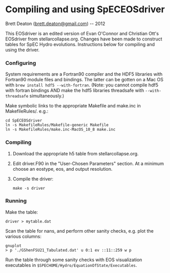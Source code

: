 # Compiling and using SpECEOSdriver

Brett Deaton (brett.deaton@gmail.com) -- 2012

This EOSdriver is an edited version of Evan O'Connor and Christian
Ott's EOSdriver from stellarcollapse.org. Changes have been
made to construct tables for SpEC Hydro evolutions. Instructions
below for compiling and using the driver.

### Configuring
System requirements are a Fortran90 compiler and the HDF5 libraries
with Fortran90 module files and bindings. The latter can be gotten on
a Mac OS with `brew install hdf5 --with-fortran`. (Note: you
cannot compile hdf5 with fortran bindings AND make the hdf5
libraries threadsafe with `--with-threadsafe` simultaneously.)

Make symbolic links to the appropriate Makefile and make.inc in
MakefileRules/. e.g.:

```
cd SpECEOSdriver
ln -s MakefileRules/Makefile-generic Makefile
ln -s MakefileRules/make.inc-MacOS_10_8 make.inc
```

### Compiling
1. Download the appropriate h5 table from stellarcollapse.org.
2. Edit driver.F90 in the "User-Chosen Parameters" section. At a
   minimum choose an eostype, eos, and output resolution.
3. Compile the driver:

   ```
   make -s driver
   ```

###  Running
Make the table:

```
driver > mytable.dat
```

Scan the table for nans, and perform other sanity checks, e.g.
plot the various columns:

```
gnuplot
> p './GShenFSU21_Tabulated.dat' u 0:1 ev ::11::259 w p
```

Run the table through some sanity checks with EOS visualization
executables in `$SPECHOME/Hydro/EquationOfState/Executables`.
